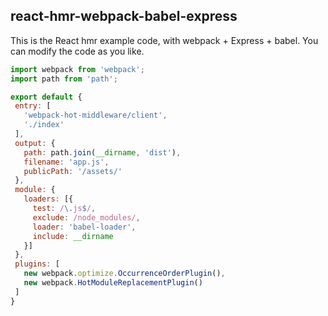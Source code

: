 react-hmr-webpack-babel-express
-------------------------------
This is the React hmr example code, with webpack + Express + babel. You can modify the code as you like.
```js
import webpack from 'webpack';
import path from 'path';

export default {
 entry: [
   'webpack-hot-middleware/client',
   './index'
 ],
 output: {
   path: path.join(__dirname, 'dist'),
   filename: 'app.js',
   publicPath: '/assets/'
 },
 module: {
   loaders: [{
     test: /\.js$/,
     exclude: /node_modules/,
     loader: 'babel-loader',
     include: __dirname
   }]
 },
 plugins: [
   new webpack.optimize.OccurrenceOrderPlugin(),
   new webpack.HotModuleReplacementPlugin()
 ]
}

```
